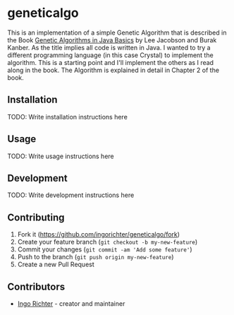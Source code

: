 # geneticalgo

This is an implementation of a simple Genetic Algorithm that is described in the Book [Genetic Algorithms in Java Basics](https://www.apress.com/us/book/9781484203293) by Lee Jacobson and Burak Kanber.
As the title implies all code is written in Java. I wanted to try a different programming language (in this case Crystal) to implement the algorithm. This is a starting point and I'll implement the others as I read along in the book. The Algorithm is explained in detail in Chapter 2 of the book.

## Installation

TODO: Write installation instructions here

## Usage

TODO: Write usage instructions here

## Development

TODO: Write development instructions here

## Contributing

1. Fork it (<https://github.com/ingorichter/geneticalgo/fork>)
2. Create your feature branch (`git checkout -b my-new-feature`)
3. Commit your changes (`git commit -am 'Add some feature'`)
4. Push to the branch (`git push origin my-new-feature`)
5. Create a new Pull Request

## Contributors

- [Ingo Richter](https://github.com/ingorichter) - creator and maintainer
